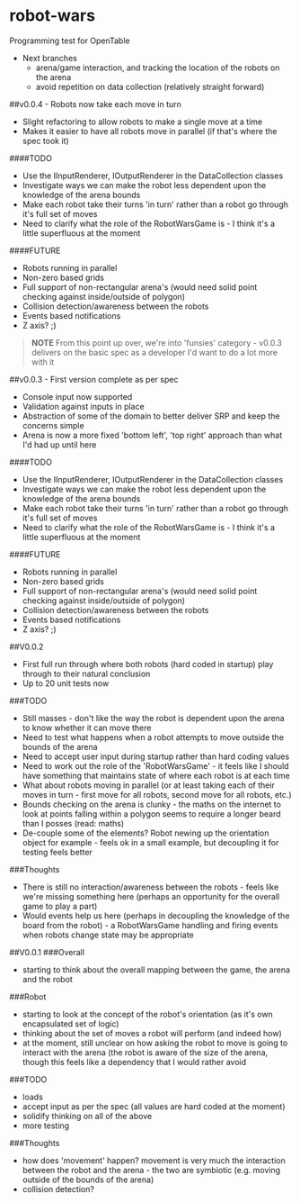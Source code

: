 # robot-wars
Programming test for OpenTable


- Next branches
	- arena/game interaction, and tracking the location of the robots on the arena
	- avoid repetition on data collection (relatively straight forward)


##v0.0.4 - Robots now take each move in turn
- Slight refactoring to allow robots to make a single move at a time
- Makes it easier to have all robots move in parallel (if that's where the spec took it)

####TODO
- Use the IInputRenderer, IOutputRenderer in the DataCollection classes
- Investigate ways we can make the robot less dependent upon the knowledge of the arena bounds 
- Make each robot take their turns 'in turn' rather than a robot go through it's full set of moves
- Need to clarify what the role of the RobotWarsGame is - I think it's a little superfluous at the moment


####FUTURE
- Robots running in parallel 
- Non-zero based grids
- Full support of non-rectangular arena's (would need solid point checking against inside/outside of polygon)
- Collision detection/awareness between the robots
- Events based notifications
- Z axis? ;)


> **NOTE** From this point up over, we're into 'funsies' category - v0.0.3 delivers on the basic spec
> as a developer I'd want to do a lot more with it



##v0.0.3 - First version complete as per spec
- Console input now supported
- Validation against inputs in place
- Abstraction of some of the domain to better deliver SRP and keep the concerns simple
- Arena is now a more fixed 'bottom left', 'top right' approach than what I'd had up until here

####TODO
- Use the IInputRenderer, IOutputRenderer in the DataCollection classes
- Investigate ways we can make the robot less dependent upon the knowledge of the arena bounds 
- Make each robot take their turns 'in turn' rather than a robot go through it's full set of moves
- Need to clarify what the role of the RobotWarsGame is - I think it's a little superfluous at the moment


####FUTURE
- Robots running in parallel 
- Non-zero based grids
- Full support of non-rectangular arena's (would need solid point checking against inside/outside of polygon)
- Collision detection/awareness between the robots
- Events based notifications
- Z axis? ;)







##V0.0.2
- First full run through where both robots (hard coded in startup) play through to their natural conclusion
- Up to 20 unit tests now

###TODO
- Still masses - don't like the way the robot is dependent upon the arena to know whether it can move there
- Need to test what happens when a robot attempts to move outside the bounds of the arena
- Need to accept user input during startup rather than hard coding values
- Need to work out the role of the 'RobotWarsGame' - it feels like I should have something that maintains state of where each robot is at each time
- What about robots moving in parallel (or at least taking each of their moves in turn - first move for all robots, second move for all robots, etc.)
- Bounds checking on the arena is clunky - the maths on the internet to look at points falling within a polygon seems to require a longer beard than I posses (read: maths)
- De-couple some of the elements? Robot newing up the orientation object for example - feels ok in a small example, but decoupling it for testing feels better

###Thoughts
- There is still no interaction/awareness between the robots - feels like we're missing something here (perhaps an opportunity for the overall game to play a part)
- Would events help us here (perhaps in decoupling the knowledge of the board from the robot) - a RobotWarsGame handling and firing events when robots change state may be appropriate



##V0.0.1
###Overall
- starting to think about the overall mapping between the game, the arena and the robot

###Robot
- starting to look at the concept of the robot's orientation (as it's own encapsulated set of logic)
- thinking about the set of moves a robot will perform (and indeed how)
- at the moment, still unclear on how asking the robot to move is going to interact with the arena (the robot is aware of the size of the arena, though this feels like a dependency that I would rather avoid

###TODO
- loads
- accept input as per the spec (all values are hard coded at the moment)
- solidify thinking on all of the above
- more testing

###Thoughts
- how does 'movement' happen? movement is very much the interaction between the robot and the arena - the two are symbiotic (e.g. moving outside of the bounds of the arena)
- collision detection?

